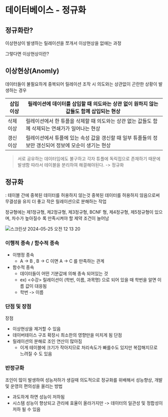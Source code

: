 # 데이터베이스 - 정규화
## 정규화란?
이상현상이 발생하는 릴레이션을 쪼개서 이상현상을 없애는 과정

그렇다면 이상현상이란?

## 이상현상(Anomly)
데이터들이 불필요하게 중복되어 릴레이션 조작 시 의도와는 상관없이 곤란한 상황이 발생하는 경우

| 삽입이상 | 릴레이션에 데이터를 삽입할 때 의도와는 상관 없이 원하지 않는 값들도 함께 삽입되는 현상         |
| ---- | --------------------------------------------------------- |
| 삭제이상 | 릴레이션에서 한 튜플을 삭제할 때 의도와는 상관 없는 값들도 함께 삭제되는 연쇄가가 일어나는 현상    |
| 갱신이상 | 릴레이션에서 튜플에 있는 속성 값을 갱신할 때 일부 튜플들의 정보만 갱신되어 정보에 모순이 생기는 현상 |
>서로 공유하는 데이터임에도 불구하고 각자 튜플에 독릭접으로 존재하기 때문에 발생함 따라서 테이블을 분리하여 해결해야된다. -> 정규화

## 정규화
: 테이블 간에 중복된 데이터를 허용하지 않는것 중복된 데이터를 허용하지 않음으로써 무결성을 유지 더 좋고 작은 릴레이션으로 분해하는 작업

정규형에는 제1정규형, 제2정규형, 제3정규형, BCNF 형, 제4정규형, 제5정규형이 있으며, 차수가 높아질수 록 만족시켜야 할 제약 조건이 늘어남

![스크린샷 2024-05-25 오전 12 13 20](https://github.com/5dotseven/cs-basic-study/assets/144773042/a3dbbe18-9479-4853-bef5-5dda5fde6e20)


### 이행적 종속 / 함수적 종속
- 이행정 종속
  - A -> B , B -> C 이면 A -> C 를 만족하는 관계
- 함수적 종속
  - 데이터들이 어떤 기분값에 의해 종속 되어있는 것
  - ex) <수강> 릴레이션이 (학번, 이름, 과목명) 으로 되어 있을 때 학번을 알면 이름 값이 대응됨
  - 학번 -> 이름

### 단점 및 장점
장점
- 이상현상을 제거할 수 있음
- 데이버테이스 구조 확장시 최소한의 영향만을 미치게 됨
  단점
- 릴레이션의 분해로 조인 연산이 많아짐
  - 이게 테이블에 크기가 작아지므로 처리속도가 빠를수도 있지만 복잡해지므로 느려질 수 도 있음

### 반정규화
조인이 많이 발생하여 성능저하가 생길때 의도적으로 정규화를 위배해서 성능향상, 개발 및 운영의 편의성을 올리는 방법
- 과도하게 하면 성능이 저하됨
- 시스템 성능이 향상되고 관리에 효율이 올라가지만 -> 데이터의 일관성 및 정합성이 저하 될 수 있음